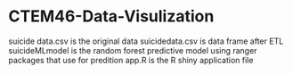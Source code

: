 # CTEM46-Data-Visulization
suicide data.csv is the original data
suicidedata.csv is data frame after ETL
suicideMLmodel is the random forest predictive model using ranger packages that use for predition 
app.R is the R shiny application file

